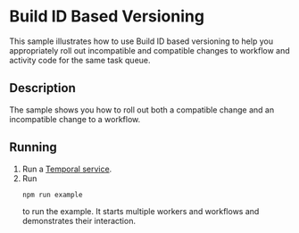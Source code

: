 # Build ID Based Versioning

This sample illustrates how to use Build ID based versioning to help you appropriately roll out
incompatible and compatible changes to workflow and activity code for the same task queue.

## Description

The sample shows you how to roll out both a compatible change and an incompatible change to a
workflow.

## Running

1. Run a [Temporal service](https://github.com/temporalio/samples-go/tree/main/#how-to-use).
2. Run
   ```
   npm run example
   ```
   to run the example. It starts multiple workers and workflows and demonstrates their interaction.
